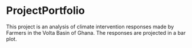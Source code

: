 # ProjectPortfolio
This project is an analysis of climate intervention responses made by Farmers in the Volta Basin of Ghana. The responses are projected in a bar plot.
